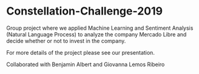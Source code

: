 # Constellation-Challenge-2019

Group project where we applied Machine Learning and Sentiment Analysis (Natural Language Process) to analyze the company Mercado Libre and decide whether or not to invest in the company. 

For more details of the project please see our presentation. 

Collaborated with Benjamin Albert and Giovanna Lemos Ribeiro 
